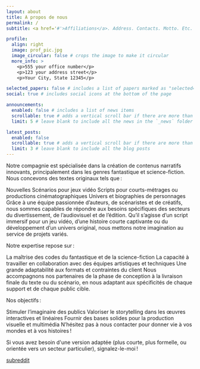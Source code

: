 ```yaml
---
layout: about
title: A propos de nous
permalink: /
subtitle: <a href='#'>Affiliations</a>. Address. Contacts. Motto. Etc.

profile:
  align: right
  image: prof_pic.jpg
  image_circular: false # crops the image to make it circular
  more_info: >
    <p>555 your office number</p>
    <p>123 your address street</p>
    <p>Your City, State 12345</p>

selected_papers: false # includes a list of papers marked as "selected={true}"
social: true # includes social icons at the bottom of the page

announcements:
  enabled: false # includes a list of news items
  scrollable: true # adds a vertical scroll bar if there are more than 3 news items
  limit: 5 # leave blank to include all the news in the `_news` folder

latest_posts:
  enabled: false
  scrollable: true # adds a vertical scroll bar if there are more than 3 new posts items
  limit: 3 # leave blank to include all the blog posts
---
```


Notre compagnie est spécialisée dans la création de contenus narratifs innovants, principalement dans les genres fantastique et science-fiction. Nous concevons des textes originaux tels que :

Nouvelles
Scénarios pour jeux vidéo
Scripts pour courts-métrages ou productions cinématographiques
Univers et biographies de personnages
Grâce à une équipe passionnée d’auteurs, de scénaristes et de créatifs, nous sommes capables de répondre aux besoins spécifiques des secteurs du divertissement, de l’audiovisuel et de l’édition. Qu’il s’agisse d’un script immersif pour un jeu vidéo, d’une histoire courte captivante ou du développement d’un univers original, nous mettons notre imagination au service de projets variés.

Notre expertise repose sur :

La maîtrise des codes du fantastique et de la science-fiction
La capacité à travailler en collaboration avec des équipes artistiques et techniques
Une grande adaptabilité aux formats et contraintes du client
Nous accompagnons nos partenaires de la phase de conception à la livraison finale du texte ou du scénario, en nous adaptant aux spécificités de chaque support et de chaque public cible.

Nos objectifs :

Stimuler l’imaginaire des publics
Valoriser le storytelling dans les œuvres interactives et linéaires
Fournir des bases solides pour la production visuelle et multimédia
N’hésitez pas à nous contacter pour donner vie à vos mondes et à vos histoires !

Si vous avez besoin d'une version adaptée (plus courte, plus formelle, ou orientée vers un secteur particulier), signalez-le-moi !

[subreddit](http://reddit.com)
